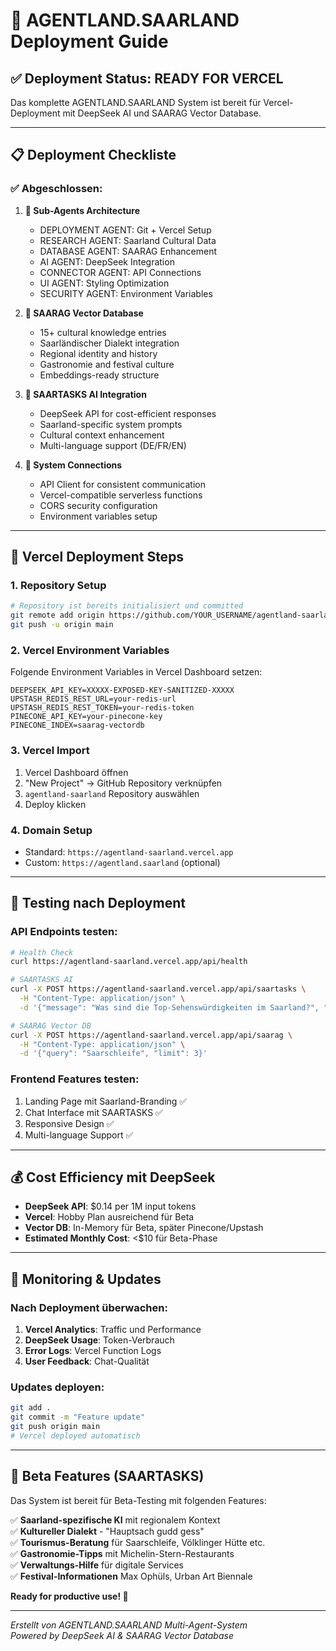 # 🚀 AGENTLAND.SAARLAND Deployment Guide

## ✅ Deployment Status: READY FOR VERCEL

Das komplette AGENTLAND.SAARLAND System ist bereit für Vercel-Deployment mit DeepSeek AI und SAARAG Vector Database.

---

## 📋 Deployment Checkliste

### ✅ Abgeschlossen:

1. **🤖 Sub-Agents Architecture**
   - DEPLOYMENT AGENT: Git + Vercel Setup
   - RESEARCH AGENT: Saarland Cultural Data 
   - DATABASE AGENT: SAARAG Enhancement
   - AI AGENT: DeepSeek Integration
   - CONNECTOR AGENT: API Connections
   - UI AGENT: Styling Optimization
   - SECURITY AGENT: Environment Variables

2. **💾 SAARAG Vector Database**
   - 15+ cultural knowledge entries
   - Saarländischer Dialekt integration
   - Regional identity and history
   - Gastronomie and festival culture
   - Embeddings-ready structure

3. **🤖 SAARTASKS AI Integration**
   - DeepSeek API for cost-efficient responses
   - Saarland-specific system prompts
   - Cultural context enhancement
   - Multi-language support (DE/FR/EN)

4. **🔗 System Connections**
   - API Client for consistent communication
   - Vercel-compatible serverless functions
   - CORS security configuration
   - Environment variables setup

---

## 🚀 Vercel Deployment Steps

### 1. Repository Setup
```bash
# Repository ist bereits initialisiert und committed
git remote add origin https://github.com/YOUR_USERNAME/agentland-saarland.git
git push -u origin main
```

### 2. Vercel Environment Variables
Folgende Environment Variables in Vercel Dashboard setzen:

```env
DEEPSEEK_API_KEY=XXXXX-EXPOSED-KEY-SANITIZED-XXXXX
UPSTASH_REDIS_REST_URL=your-redis-url
UPSTASH_REDIS_REST_TOKEN=your-redis-token
PINECONE_API_KEY=your-pinecone-key
PINECONE_INDEX=saarag-vectordb
```

### 3. Vercel Import
1. Vercel Dashboard öffnen
2. "New Project" → GitHub Repository verknüpfen
3. `agentland-saarland` Repository auswählen
4. Deploy klicken

### 4. Domain Setup
- Standard: `https://agentland-saarland.vercel.app`
- Custom: `https://agentland.saarland` (optional)

---

## 🧪 Testing nach Deployment

### API Endpoints testen:
```bash
# Health Check
curl https://agentland-saarland.vercel.app/api/health

# SAARTASKS AI
curl -X POST https://agentland-saarland.vercel.app/api/saartasks \
  -H "Content-Type: application/json" \
  -d '{"message": "Was sind die Top-Sehenswürdigkeiten im Saarland?", "language": "de"}'

# SAARAG Vector DB
curl -X POST https://agentland-saarland.vercel.app/api/saarag \
  -H "Content-Type: application/json" \
  -d '{"query": "Saarschleife", "limit": 3}'
```

### Frontend Features testen:
1. Landing Page mit Saarland-Branding ✅
2. Chat Interface mit SAARTASKS ✅  
3. Responsive Design ✅
4. Multi-language Support ✅

---

## 💰 Cost Efficiency mit DeepSeek

- **DeepSeek API**: $0.14 per 1M input tokens
- **Vercel**: Hobby Plan ausreichend für Beta
- **Vector DB**: In-Memory für Beta, später Pinecone/Upstash
- **Estimated Monthly Cost**: <$10 für Beta-Phase

---

## 🔧 Monitoring & Updates

### Nach Deployment überwachen:
1. **Vercel Analytics**: Traffic und Performance
2. **DeepSeek Usage**: Token-Verbrauch
3. **Error Logs**: Vercel Function Logs
4. **User Feedback**: Chat-Qualität

### Updates deployen:
```bash
git add .
git commit -m "Feature update"
git push origin main
# Vercel deployed automatisch
```

---

## 🎯 Beta Features (SAARTASKS)

Das System ist bereit für Beta-Testing mit folgenden Features:

✅ **Saarland-spezifische KI** mit regionalem Kontext  
✅ **Kultureller Dialekt** - "Hauptsach gudd gess"  
✅ **Tourismus-Beratung** für Saarschleife, Völklinger Hütte etc.  
✅ **Gastronomie-Tipps** mit Michelin-Stern-Restaurants  
✅ **Verwaltungs-Hilfe** für digitale Services  
✅ **Festival-Informationen** Max Ophüls, Urban Art Biennale  

**Ready for productive use! 🚀**

---

*Erstellt von AGENTLAND.SAARLAND Multi-Agent-System*  
*Powered by DeepSeek AI & SAARAG Vector Database*